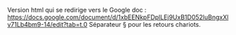 Version html qui se redirige vers le Google doc :
https://docs.google.com/document/d/1xbEENkpFDplLEj9UxB1D052luBngxXlv71Lb4bm9-14/edit?tab=t.0
Séparateur § pour les retours chariots.
